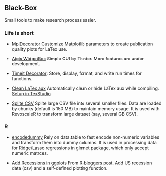 ## Black-Box

Small tools to make research process easier.

### Life is short
* [MplDecorator](https://github.com/yu45020/MplDecorator) Customize Matplotlib parameters to create publication quality plots for  LaTex use. 

* [Aigis WidgetBox](https://github.com/yu45020/Black-Box/tree/master/Aigis/WidgetBox) Simple GUI by Tkinter. More features are under development.

*  [Timeit Decorator](https://github.com/yu45020/Black-Box/blob/master/Tools/Python/TimeitDecorator.py): Store, display, format, and write run times for functions.

* [Clean LaTex aux](https://github.com/yu45020/Black-Box/blob/master/Tools/Python/latex_clear_aux.py) Automatically clean or hide LaTex aux while compiling. [Setup in TexStudio](https://user-images.githubusercontent.com/28139045/34075823-ba1e856c-e287-11e7-9001-34ff57864f7f.JPG)


* [Splite CSV](https://github.com/yu45020/Black-Box/blob/master/Tools/Python/spliteCSV.py) Splite large CSV file into several smaller files. Data are loaded by chunks (default is 150 MB) to maintain memory usage. It is used with RevoscaleR to transform large dataset (say, several GB CSV). 


### R
* [encodedummy](https://github.com/yu45020/encodedummy) Rely on data.table to fast encode non-numeric variables and transform them into dummy columns. It is used in processing data for Ridge/Lasso regressions in glmnet package, which only accept numeric matrces.  

* [Add Recessions in ggplots](https://github.com/yu45020/Black-Box/tree/master/Tools/R/plotting%20recession) From [R-bloggers post](https://www.r-bloggers.com/use-geom_rect-to-add-recession-bars-to-your-time-series-plots-rstats-ggplot/). Add US recession data (csv) and a self-defined plotting function.
